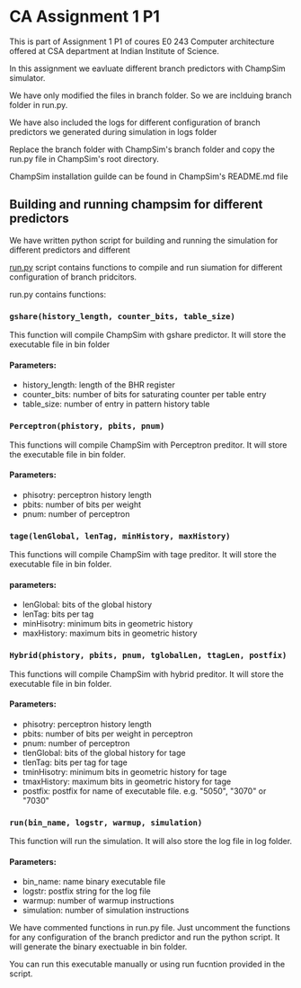 # CA Assignment 1 P1

This is part of Assignment 1 P1 of coures E0 243 Computer architecture offered at CSA department at Indian Institute of Science.

In this assignment we eavluate different branch predictors with ChampSim simulator.

We have only modified the files in branch folder. So we are inclduing branch folder in run.py.

We have also included the logs for different configuration of branch predictors we generated during simulation in logs folder

Replace the branch folder with ChampSim's branch folder and copy the run.py file in ChampSim's root directory.

ChampSim installation guilde can be found in ChampSim's README.md file


## Building and running champsim for different predictors

We have written python script for building and running the simulation for different predictors and different 

[run.py](run.py) script contains functions to compile and run siumation for different configuration of branch pridcitors.

run.py contains functions:

### ```gshare(history_length, counter_bits, table_size)```
This function will compile ChampSim with gshare predictor. It will store the executable file in bin folder
#### Parameters:
- history_length: length of the BHR register
- counter_bits: number of bits for saturating counter per table entry
- table_size: number of entry in pattern history table

### ```Perceptron(phistory, pbits, pnum)```
This functions will compile ChampSim with Perceptron preditor. It will store the executable file in bin folder.

#### Parameters:
- phisotry: perceptron history length
- pbits: number of bits per weight
- pnum: number of perceptron

### ```tage(lenGlobal, lenTag, minHistory, maxHistory)```
This functions will compile ChampSim with tage preditor. It will store the executable file in bin folder.

#### parameters:
- lenGlobal: bits of the global history
- lenTag: bits per tag
- minHisotry: minimum bits in geometric history
- maxHistory: maximum bits in geometric history



### ```Hybrid(phistory, pbits, pnum, tglobalLen, ttagLen, postfix)```
This functions will compile ChampSim with hybrid preditor. It will store the executable file in bin folder.

#### Parameters:
- phisotry: perceptron history length
- pbits: number of bits per weight in perceptron
- pnum: number of perceptron
- tlenGlobal: bits of the global history for tage
- tlenTag: bits per tag for tage
- tminHisotry: minimum bits in geometric history for tage
- tmaxHistory: maximum bits in geometric history for tage
- postfix: postfix for name of executable file. e.g. "5050", "3070" or "7030"

### ```run(bin_name, logstr, warmup, simulation)```
This function will run the simulation. It will also store the log file in log folder.

#### Parameters:
- bin_name: name binary executable file
- logstr: postfix string for the log file
- warmup: number of warmup instructions
- simulation: number of simulation instructions


We have commented functions in run.py file. Just uncomment the functions for any configuration of the branch predictor and run the python script. It will generate the binary exectuable in bin folder.

You can run this executable manually or using run fucntion provided in the script. 